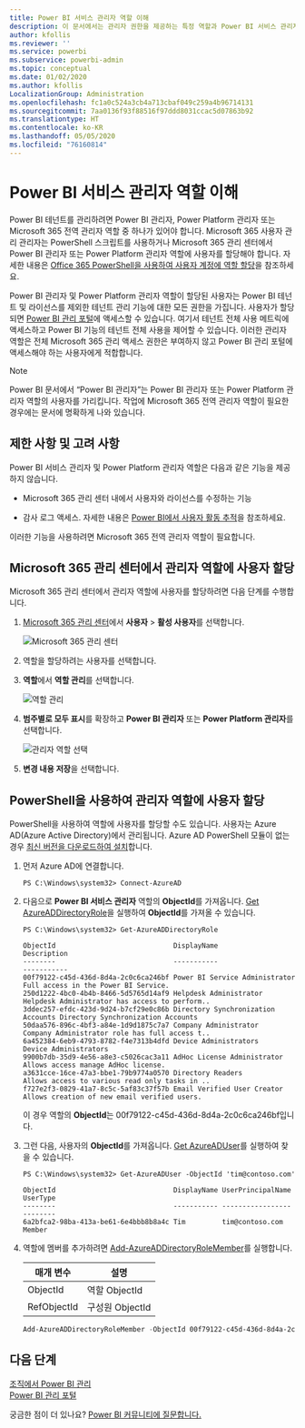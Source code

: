 ```yaml
---
title: Power BI 서비스 관리자 역할 이해
description: 이 문서에서는 관리자 권한을 제공하는 특정 역할과 Power BI 서비스 관리자에 대해 설명합니다.
author: kfollis
ms.reviewer: ''
ms.service: powerbi
ms.subservice: powerbi-admin
ms.topic: conceptual
ms.date: 01/02/2020
ms.author: kfollis
LocalizationGroup: Administration
ms.openlocfilehash: fc1a0c524a3cb4a713cbaf049c259a4b96714131
ms.sourcegitcommit: 7aa0136f93f88516f97ddd8031ccac5d07863b92
ms.translationtype: HT
ms.contentlocale: ko-KR
ms.lasthandoff: 05/05/2020
ms.locfileid: "76160814"
---
```

# <a name="understanding-power-bi-service-administrator-roles"></a>Power BI 서비스 관리자 역할 이해

Power BI 테넌트를 관리하려면 Power BI 관리자, Power Platform 관리자 또는 Microsoft 365 전역 관리자 역할 중 하나가 있어야 합니다. Microsoft 365 사용자 관리 관리자는 PowerShell 스크립트를 사용하거나 Microsoft 365 관리 센터에서 Power BI 관리자 또는 Power Platform 관리자 역할에 사용자를 할당해야 합니다. 자세한 내용은 [Office 365 PowerShell을 사용하여 사용자 계정에 역할 할당](/office365/enterprise/powershell/assign-roles-to-user-accounts-with-office-365-powershell)을 참조하세요.

Power BI 관리자 및 Power Platform 관리자 역할이 할당된 사용자는 Power BI 테넌트 및 라이선스를 제외한 테넌트 관리 기능에 대한 모든 권한을 가집니다. 사용자가 할당되면 [Power BI 관리 포털](service-admin-portal.md)에 액세스할 수 있습니다. 여기서 테넌트 전체 사용 메트릭에 액세스하고 Power BI 기능의 테넌트 전체 사용을 제어할 수 있습니다. 이러한 관리자 역할은 전체 Microsoft 365 관리 액세스 권한은 부여하지 않고 Power BI 관리 포털에 액세스해야 하는 사용자에게 적합합니다.

> [!NOTE]
> Power BI 문서에서 “Power BI 관리자”는 Power BI 관리자 또는 Power Platform 관리자 역할의 사용자를 가리킵니다. 작업에 Microsoft 365 전역 관리자 역할이 필요한 경우에는 문서에 명확하게 나와 있습니다.

## <a name="limitations-and-considerations"></a>제한 사항 및 고려 사항

Power BI 서비스 관리자 및 Power Platform 관리자 역할은 다음과 같은 기능을 제공하지 않습니다.

* Microsoft 365 관리 센터 내에서 사용자와 라이선스를 수정하는 기능

* 감사 로그 액세스. 자세한 내용은 [Power BI에서 사용자 활동 추적](service-admin-auditing.md)을 참조하세요.

이러한 기능을 사용하려면 Microsoft 365 전역 관리자 역할이 필요합니다.

## <a name="assign-users-to-an-admin-role-in-the-microsoft-365-admin-center"></a>Microsoft 365 관리 센터에서 관리자 역할에 사용자 할당

Microsoft 365 관리 센터에서 관리자 역할에 사용자를 할당하려면 다음 단계를 수행합니다.

1. [Microsoft 365 관리 센터](https://portal.office.com/adminportal/home#/homepage)에서 **사용자** > **활성 사용자**를 선택합니다.

    ![Microsoft 365 관리 센터](media/service-admin-role/powerbi-admin-users.png)

1. 역할을 할당하려는 사용자를 선택합니다.

1. **역할**에서 **역할 관리**를 선택합니다.

    ![역할 관리](media/service-admin-role/powerbi-admin-edit-roles.png)

1. **범주별로 모두 표시**를 확장하고 **Power BI 관리자** 또는 **Power Platform 관리자**를 선택합니다.

    ![관리자 역할 선택](media/service-admin-role/powerbi-admin-role.png)

1. **변경 내용 저장**을 선택합니다.

## <a name="assign-users-to-the-admin-role-with-powershell"></a>PowerShell을 사용하여 관리자 역할에 사용자 할당

PowerShell을 사용하여 역할에 사용자를 할당할 수도 있습니다. 사용자는 Azure AD(Azure Active Directory)에서 관리됩니다. Azure AD PowerShell 모듈이 없는 경우 [최신 버전을 다운로드하여 설치](https://www.powershellgallery.com/packages/AzureAD/)합니다.

1. 먼저 Azure AD에 연결합니다.
   ```
   PS C:\Windows\system32> Connect-AzureAD
   ```

1. 다음으로 **Power BI 서비스 관리자** 역할의 **ObjectId**를 가져옵니다. [Get AzureADDirectoryRole](/powershell/module/azuread/get-azureaddirectoryrole)을 실행하여 **ObjectId**를 가져올 수 있습니다.

    ```
    PS C:\Windows\system32> Get-AzureADDirectoryRole

    ObjectId                             DisplayName                        Description
    --------                             -----------                        -----------
    00f79122-c45d-436d-8d4a-2c0c6ca246bf Power BI Service Administrator     Full access in the Power BI Service.
    250d1222-4bc0-4b4b-8466-5d5765d14af9 Helpdesk Administrator             Helpdesk Administrator has access to perform..
    3ddec257-efdc-423d-9d24-b7cf29e0c86b Directory Synchronization Accounts Directory Synchronization Accounts
    50daa576-896c-4bf3-a84e-1d9d1875c7a7 Company Administrator              Company Administrator role has full access t..
    6a452384-6eb9-4793-8782-f4e7313b4dfd Device Administrators              Device Administrators
    9900b7db-35d9-4e56-a8e3-c5026cac3a11 AdHoc License Administrator        Allows access manage AdHoc license.
    a3631cce-16ce-47a3-bbe1-79b9774a0570 Directory Readers                  Allows access to various read only tasks in ..
    f727e2f3-0829-41a7-8c5c-5af83c37f57b Email Verified User Creator        Allows creation of new email verified users.
    ```

    이 경우 역할의 **ObjectId**는 00f79122-c45d-436d-8d4a-2c0c6ca246bf입니다.

1. 그런 다음, 사용자의 **ObjectId**를 가져옵니다. [Get AzureADUser](/powershell/module/azuread/get-azureaduser)를 실행하여 찾을 수 있습니다.

    ```
    PS C:\Windows\system32> Get-AzureADUser -ObjectId 'tim@contoso.com'

    ObjectId                             DisplayName UserPrincipalName      UserType
    --------                             ----------- -----------------      --------
    6a2bfca2-98ba-413a-be61-6e4bbb8b8a4c Tim         tim@contoso.com        Member
    ```

1. 역할에 멤버를 추가하려면 [Add-AzureADDirectoryRoleMember](/powershell/module/azuread/add-azureaddirectoryrolemember)를 실행합니다.

    | 매개 변수 | 설명 |
    | --- | --- |
    | ObjectId |역할 ObjectId |
    | RefObjectId |구성원 ObjectId |

    ```powershell
    Add-AzureADDirectoryRoleMember -ObjectId 00f79122-c45d-436d-8d4a-2c0c6ca246bf -RefObjectId 6a2bfca2-98ba-413a-be61-6e4bbb8b8a4c
    ```

## <a name="next-steps"></a>다음 단계

[조직에서 Power BI 관리](service-admin-administering-power-bi-in-your-organization.md)  
[Power BI 관리 포털](service-admin-portal.md)  

궁금한 점이 더 있나요? [Power BI 커뮤니티에 질문합니다.](https://community.powerbi.com/)